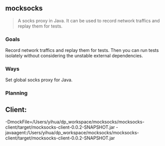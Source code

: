 mocksocks
--------
> A socks proxy in Java. It can be used to record network traffics and replay them for tests. 

### Goals

Record network traffics and replay them for tests. Then you can run tests isolately without considering the unstable external dependencies.

### Ways

Set global socks proxy for Java.

### Planning

## Client:

-DmockFile=/Users/yihua/dp_workspace/mocksocks/mocksocks-client/target/mocksocks-client-0.0.2-SNAPSHOT.jar -javaagent:/Users/yihua/dp_workspace/mocksocks/mocksocks-client/target/mocksocks-client-0.0.2-SNAPSHOT.jar